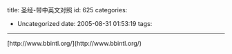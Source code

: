 title: 圣经-带中英文对照
id: 625
categories:
  - Uncategorized
date: 2005-08-31 01:53:19
tags:
---

<div id="msgcns!9697D6160EFEBC17!157" class="bvMsg"><div>[http://www.bbintl.org/](http://www.bbintl.org/)</div></div>
